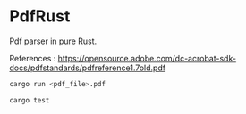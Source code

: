 # PdfRust

Pdf parser in pure Rust.

References : https://opensource.adobe.com/dc-acrobat-sdk-docs/pdfstandards/pdfreference1.7old.pdf

```sh
cargo run <pdf_file>.pdf
```

```sh
cargo test
```
